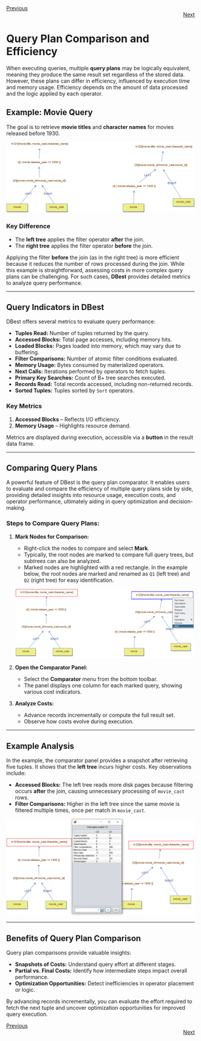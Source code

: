 <div align="left">
    <a href="./15 - using-boolean-expressions.md">Previous</a>
</div>
<div align="right">
  <a href="./17 - examples.md">Next</a>
</div>

# Query Plan Comparison and Efficiency

When executing queries, multiple **query plans** may be logically equivalent, meaning they produce the same result set regardless of the stored data. However, these plans can differ in efficiency, influenced by execution time and memory usage. Efficiency depends on the amount of data processed and the logic applied by each operator.

## Example: Movie Query

The goal is to retrieve **movie titles** and **character names** for movies released before 1930.

![Equivalent Queries](assets/images/basic-queries.png)

### Key Difference
- The **left tree** applies the filter operator **after** the join.  
- The **right tree** applies the filter operator **before** the join.

Applying the filter **before** the join (as in the right tree) is more efficient because it reduces the number of rows processed during the join. While this example is straightforward, assessing costs in more complex query plans can be challenging. For such cases, **DBest** provides detailed metrics to analyze query performance.

---

## Query Indicators in DBest

DBest offers several metrics to evaluate query performance:

- **Tuples Read:** Number of tuples returned by the query.
- **Accessed Blocks:** Total page accesses, including memory hits.
- **Loaded Blocks:** Pages loaded into memory, which may vary due to buffering.
- **Filter Comparisons:** Number of atomic filter conditions evaluated.
- **Memory Usage:** Bytes consumed by materialized operators.
- **Next Calls:** Iterations performed by operators to fetch tuples.
- **Primary Key Searches:** Count of B+ tree searches executed.
- **Records Read:** Total records accessed, including non-returned records.
- **Sorted Tuples:** Tuples sorted by `Sort` operators.

### Key Metrics
1. **Accessed Blocks** – Reflects I/O efficiency.  
2. **Memory Usage** – Highlights resource demand.  

Metrics are displayed during execution, accessible via a **button** in the result data frame.

---

## Comparing Query Plans

A powerful feature of DBest is the query plan comparator. It enables users to evaluate and compare the efficiency of multiple query plans side by side, providing detailed insights into resource usage, execution costs, and operator performance, ultimately aiding in query optimization and decision-making.

### Steps to Compare Query Plans:

1. **Mark Nodes for Comparison:**
   - Right-click the nodes to compare and select **Mark**.
   - Typically, the root nodes are marked to compare full query trees, but subtrees can also be analyzed.
   - Marked nodes are highlighted with a red rectangle. In the example below, the root nodes are marked and renamed as `Q1` (left tree) and `Q2` (right tree) for easy identification.

   ![Marking Queries](assets/images/marking-queries.png)

2. **Open the Comparator Panel:**
   - Select the **Comparator** menu from the bottom toolbar.
   - The panel displays one column for each marked query, showing various cost indicators.

3. **Analyze Costs:**
   - Advance records incrementally or compute the full result set.
   - Observe how costs evolve during execution.

---

## Example Analysis

In the example, the comparator panel provides a snapshot after retrieving five tuples. It shows that the **left tree** incurs higher costs. Key observations include:

- **Accessed Blocks:** The left tree reads more disk pages because filtering occurs **after** the join, causing unnecessary processing of `movie_cast` rows.
- **Filter Comparisons:** Higher in the left tree since the same movie is filtered multiple times, once per match in `movie_cast`.

![Comparing Queries](assets/images/comparing_queries.png)

---

## Benefits of Query Plan Comparison

Query plan comparisons provide valuable insights:

- **Snapshots of Costs:** Understand query effort at different stages.
- **Partial vs. Final Costs:** Identify how intermediate steps impact overall performance.
- **Optimization Opportunities:** Detect inefficiencies in operator placement or logic.

By advancing records incrementally, you can evaluate the effort required to fetch the next tuple and uncover optimization opportunities for improved query execution.

<div align="left">
    <a href="./15 - using-boolean-expressions.md">Previous</a>
</div>
<div align="right">
  <a href="./17 - examples.md">Next</a>
</div>

